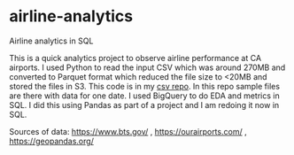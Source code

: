 # airline-analytics
Airline analytics in SQL

This is a quick analytics project to observe airline performance at CA airports.
I used Python to read the input CSV which was around 270MB and converted to Parquet format which reduced the file size to <20MB and stored the files in S3. This code is in my [csv repo](https://github.com/aparna-ks/csv/blob/master/csv_to_pq.py). In this repo sample files are there with data for one date.
I used BigQuery to do EDA and metrics in SQL. I did this using Pandas as part of a project and I am redoing it now in SQL. 

Sources of data: https://www.bts.gov/ , https://ourairports.com/ , https://geopandas.org/
